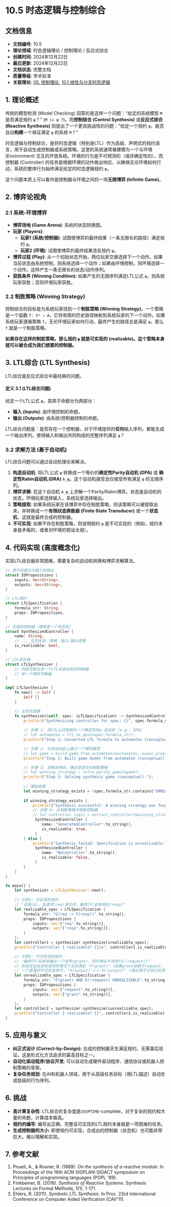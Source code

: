 # 10.5 时态逻辑与控制综合

## 文档信息

- **文档编号**: 10.5
- **理论领域**: 时态逻辑理论 / 控制理论 / 反应式综合
- **创建时间**: 2024年12月22日
- **最后更新**: 2024年12月22日
- **文档状态**: 完整文档
- **质量等级**: 学术标准
- **关联理论**: [05. 控制理论](../05_Control_Theory/README.md), [10.1 线性与分支时态逻辑](./10.1-LTL-CTL理论.md)

## 1. 理论概述

传统的模型检测 (Model Checking) 回答的是这样一个问题："给定的系统模型 `M` 是否满足规约 `φ`？" (`M |= φ ?`)。而**控制综合 (Control Synthesis)** 或**反应式综合 (Reactive Synthesis)** 则提出了一个更具挑战性的问题："给定一个规约 `φ`，能否自动**构建**一个保证满足 `φ` 的系统 `M`？"

时态逻辑与控制综合，是将时态逻辑（特别是LTL）作为高级、声明式的规约语言，用于自动生成控制器或系统策略。这里的系统通常被建模为一个与环境 (Environment) 交互的开放系统。环境的行为是不可预测的（或非确定性的），而控制器 (Controller) 的任务是根据环境的动作做出响应，以确保无论环境如何行动，系统的整体行为始终满足给定的时态逻辑规约 `φ`。

这个问题本质上可以看作是控制器与环境之间的一场**无限博弈 (Infinite Game)**。

## 2. 博弈论视角

### 2.1 系统-环境博弈

- **博弈场地 (Game Arena)**: 系统的状态转换图。
- **玩家 (Players)**:
  - **玩家1 (系统/控制器)**: 试图使博弈的最终结果（一条无限长的路径）满足规约 `φ`。
  - **玩家2 (环境)**: 试图使博弈的最终结果违反规约 `φ`。
- **博弈过程 (Play)**: 从一个初始状态开始，两位玩家交替选择下一个动作。如果当前状态由系统控制，则系统选择一个动作；如果由环境控制，则环境选择一个动作。这样产生一条无限长的状态/动作序列。
- **获胜条件 (Winning Condition)**: 如果产生的无限序列满足LTL公式 `φ`，则系统玩家获胜；否则环境玩家获胜。

### 2.2 制胜策略 (Winning Strategy)

控制综合的目标是为系统玩家找到一个**制胜策略 (Winning Strategy)**。一个策略是一个函数 `f: S* → A`，它将有限的历史路径映射到系统玩家的下一个动作。如果系统玩家遵循策略 `f`，无论环境玩家如何行动，最终产生的路径总是满足 `φ`，那么 `f` 就是一个制胜策略。

**如果存在这样的制胜策略，那么规约 `φ` 就是可实现的 (realizable)。这个策略本身就可以被合成为我们想要的控制器。**

## 3. LTL综合 (LTL Synthesis)

LTL综合是反应式综合中最经典的问题。

#### 定义 3.1 (LTL综合问题)

给定一个LTL公式 `φ`，其原子命题分为两部分：

- **输入 (Inputs)**: 由环境控制的命题。
- **输出 (Outputs)**: 由系统/控制器控制的命题。

LTL综合问题是：是否存在一个控制器，对于环境提供的**任何**输入序列，都能生成一个输出序列，使得输入和输出共同构成的完整序列满足 `φ`？

### 3.2 求解方法 (基于自动机)

LTL综合问题可以通过自动机理论来解决。

1. **构造自动机**: 将LTL公式 `φ` 转换成一个等价的**确定性Parity自动机 (DPA)** 或 **确定性Rabin自动机 (DRA)** `A_φ`。这个自动机接受且仅接受所有满足 `φ` 的无限序列。
2. **博弈求解**: 在这个自动机 `A_φ` 上求解一个Parity/Rabin博弈。状态是自动机的状态，环境玩家选择输入，系统玩家选择输出。
3. **策略提取**: 如果系统玩家在该博弈中存在制胜策略，则该策略可以被提取出来，并转换成一个**有限状态换能器 (Finite State Transducer)** 或一个**状态机**，这就是最终合成的控制器。
4. **不可实现**: 如果不存在制胜策略，则说明规约 `φ` 是不可实现的（例如，规约本身是矛盾的，或者对环境的假设太弱）。

## 4. 代码实现 (高度概念化)

实现LTL综合器非常困难，需要复杂的自动机转换和博弈求解算法。

```rust
// 原子命题分为输入和输出
struct IOPropositions {
    inputs: Vec<String>,
    outputs: Vec<String>,
}

// LTL规约
struct LTLSpecification {
    formula_str: String,
    props: IOPropositions,
}

// 合成的控制器（通常是一个状态机）
struct SynthesizedController {
    name: String,
    // ... 包含状态、转换、输入/输出逻辑
    is_realizable: bool,
}

// LTL综合器
struct LTLSynthesizer {
    // 内部可能包含一个LTL到自动机的转换器
    // 和一个博弈求解器
}

impl LTLSynthesizer {
    fn new() -> Self {
        Self {}
    }

    // 主综合函数
    fn synthesize(&self, spec: &LTLSpecification) -> SynthesizedController {
        println!("Synthesizing controller for spec: {}", spec.formula_str);
        
        // 步骤 1: 将LTL公式转换为一个确定性的w-自动机 (e.g., DPA)
        // let automaton = ltl_to_dpa(&spec.formula_str);
        println!("Step 1: Converted LTL formula to automaton (conceptual).");

        // 步骤 2: 在该自动机上建立一个博弈模型
        // let game = build_game_from_automaton(&automaton, &spec.props);
        println!("Step 2: Built game model from automaton (conceptual).");

        // 步骤 3: 求解该博弈，确定是否存在制胜策略
        // let winning_strategy = solve_parity_game(&game);
        println!("Step 3: Solving synthesis game (conceptual).");
        
        // 模拟结果
        let winning_strategy_exists = !spec.formula_str.contains("UNREALIZABLE");
        
        if winning_strategy_exists {
            println!("Synthesis successful: A winning strategy was found.");
            // 步骤 4: 从制胜策略中提取控制器
            // let controller_logic = extract_controller(&winning_strategy);
             SynthesizedController {
                name: "GeneratedController".to_string(),
                is_realizable: true,
             }
        } else {
            println!("Synthesis failed: Specification is unrealizable.");
             SynthesizedController {
                name: "NoController".to_string(),
                is_realizable: false,
             }
        }
    }
}

fn main() {
    let synthesizer = LTLSynthesizer::new();
    
    // 示例1: 可实现的规约
    // "总是(G)，当请求(req)发生时，最终(F)会有响应(resp)"
    let realizable_spec = LTLSpecification {
        formula_str: "G(req -> F(resp))".to_string(),
        props: IOPropositions {
            inputs: vec!["req".to_string()],
            outputs: vec!["resp".to_string()],
        }
    };
    let controller1 = synthesizer.synthesize(&realizable_spec);
    println!("Controller 1 realizable? {}\n", controller1.is_realizable);

    // 示例2: 不可实现的规约
    // "最终(F)系统会输出一个信号(grant)，但环境从不请求(G(!request))"
    // 系统无法在没有请求的情况下主动满足 "F(grant)"（如果grant依赖于request）
    // 一个更强的不可实现例子: "X(output) <-> X(!output)" (输出等于它自己的否定)
    let unrealizable_spec = LTLSpecification {
        formula_str: "F(grant) AND G(!request) UNREALIZABLE".to_string(),
        props: IOPropositions {
            inputs: vec!["request".to_string()],
            outputs: vec!["grant".to_string()],
        }
    };
    let controller2 = synthesizer.synthesize(&unrealizable_spec);
    println!("Controller 2 realizable? {}", controller2.is_realizable);
}
```

## 5. 应用与意义

- **纠正式设计 (Correct-by-Design)**: 合成的控制器天生满足规约，无需事后验证。这是形式化方法追求的最高目标之一。
- **自动化驱动程序/协议开发**: 可以自动生成硬件驱动程序、通信协议或机器人控制策略的骨架。
- **复杂任务规划**: 在AI和机器人领域，用于从高级任务目标（用LTL描述）自动生成低级的行为序列。

## 6. 挑战

- **高计算复杂性**: LTL综合的复杂度是`2EXPTIME`-complete，对于复杂的规约和大量的命题，计算成本极高。
- **规约的编写**: 编写出正确、完整且可实现的LTL规约本身就是一项困难的任务。
- **生成控制器的大小**: 即使规约可实现，合成出的控制器（状态机）也可能非常巨大，难以理解和实现。

## 7. 参考文献

1. Pnueli, A., & Rosner, R. (1989). *On the synthesis of a reactive module*. In Proceedings of the 16th ACM SIGPLAN-SIGACT symposium on Principles of programming languages (POPL '89).
2. Finkbeiner, B. (2016). *Synthesis of Reactive Systems*. Synthesis Lectures on Formal Methods, 1(1), 1-171.
3. Ehlers, R. (2011). *Symbolic LTL Synthesis*. In Proc. 23rd International Conference on Computer Aided Verification (CAV'11).
